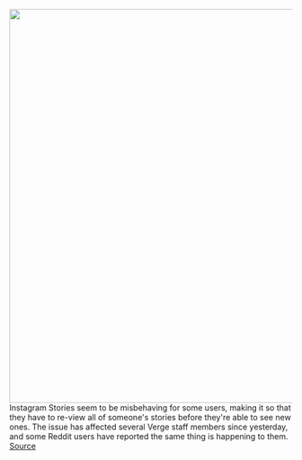 <img src='https://cdn.vox-cdn.com/thumbor/-i_V1CI8b0rvKg0OQjHtn--GzUU=/0x0:2040x1360/1200x800/filters:focal(857x517:1183x843)/cdn.vox-cdn.com/uploads/chorus_image/image/70976323/acastro_190919_1777_instagram_0001.0.0.jpg' width='700px' /><br/>
Instagram Stories seem to be misbehaving for some users, making it so that they have to re-view all of someone's stories before they're able to see new ones. The issue has affected several Verge staff members since yesterday, and some Reddit users have reported the same thing is happening to them.
<a href='https://www.theverge.com/2022/6/14/23167990/instagram-stories-replay-repeat-loop-bug'> Source <a/>